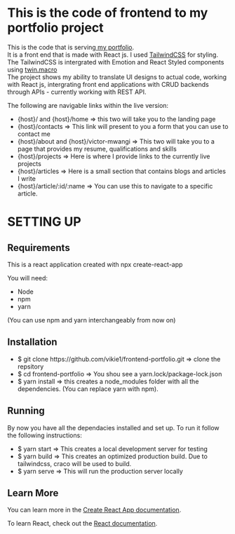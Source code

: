 # This is the code of frontend to my portfolio project
This is the code that is serving<a href="https://victormwangi.netlify.app/"> my portfolio</a>. <br>
It is a front end that is made with React js. I used <a href="https://tailwindcss.com/">TailwindCSS</a> for styling.<br>
The TailwindCSS is intergrated with Emotion and React Styled components using <a href="https://github.com/ben-rogerson/twin.macro.git">twin.macro</a> <br>
The project shows my ability to translate UI designs to actual code, working with React js, intergrating front end applications with CRUD backends through APIs - currently working with REST API.<br>

The following are navigable links within the live version: 
<ul>
<li>{host}/ and {host}/home => this two will take you to the landing page</li>
<li>{host}/contacts => This link will present to you a form that you can use to contact me </li>
<li>{host}/about and {host}/victor-mwangi => This two will take you to a page that provides my resume, qualifications and skills</li>
<li>{host}/projects => Here is where I provide links to the currently live projects</li>
<li>{host}/articles => Here is a small section that contains blogs and articles I write</li>
<li>{host}/article/:id/:name => You can use this to navigate to a specific article.</li>
</ul>

# SETTING UP

## Requirements

This is a react application created with npx create-react-app

You will need:
<ul>
<li>Node</li>
<li>npm</li>
<li>yarn</li>
</ul>
(You can use npm and yarn interchangeably from now on)

## Installation

<ul>
<li>$ git clone https://github.com/vikie1/frontend-portfolio.git => clone the repsitory</li>
<li>$ cd frontend-portfolio => You shou see a yarn.lock/package-lock.json</li>
<li>$ yarn install => this creates a node_modules folder with all the dependencies. (You can replace yarn with npm).</li>
</ul>

## Running
By now you have all the dependacies installed and set up. To run it follow the following instructions: 
<ul>
<li>$ yarn start => This creates a local development server for testing</li>
<li>$ yarn build => This creates an optimized production build. Due to tailwindcss, craco will be used to build.</li>
<li>$ yarn serve => This will run the production server locally</li>
</ul>

## Learn More

You can learn more in the [Create React App documentation](https://facebook.github.io/create-react-app/docs/getting-started).

To learn React, check out the [React documentation](https://reactjs.org/).